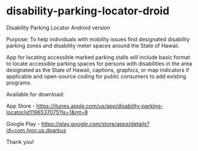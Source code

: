 # disability-parking-locator-droid
Disability Parking Locator Android version

Purpose:  To help individuals with mobility issues find designated disability parking zones
	        and disability meter spaces around the State of Hawaii.
    
App for locating accessible marked parking stalls will include basic format to locate accessible parking spaces for persons with disabilities in the area designated as the State of Hawaii, captions, graphics, or map indicators if applicable and open-source coding for public consumers to add existing programs.

Available for download:

App Store - https://itunes.apple.com/us/app/disability-parking-locator/id1196537075?ls=1&mt=8

Google Play - https://play.google.com/store/apps/details?id=com.lyon.us.dparkus

Thank you!
